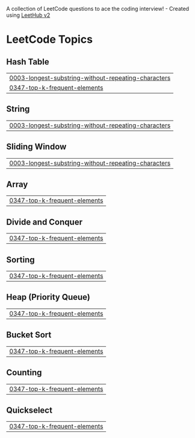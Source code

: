 A collection of LeetCode questions to ace the coding interview! - Created using [LeetHub v2](https://github.com/arunbhardwaj/LeetHub-2.0)
<!---LeetCode Topics Start-->
# LeetCode Topics
## Hash Table
|  |
| ------- |
| [0003-longest-substring-without-repeating-characters](https://github.com/googoo9918/ProblemSolving/tree/master/0003-longest-substring-without-repeating-characters) |
| [0347-top-k-frequent-elements](https://github.com/googoo9918/ProblemSolving/tree/master/0347-top-k-frequent-elements) |
## String
|  |
| ------- |
| [0003-longest-substring-without-repeating-characters](https://github.com/googoo9918/ProblemSolving/tree/master/0003-longest-substring-without-repeating-characters) |
## Sliding Window
|  |
| ------- |
| [0003-longest-substring-without-repeating-characters](https://github.com/googoo9918/ProblemSolving/tree/master/0003-longest-substring-without-repeating-characters) |
## Array
|  |
| ------- |
| [0347-top-k-frequent-elements](https://github.com/googoo9918/ProblemSolving/tree/master/0347-top-k-frequent-elements) |
## Divide and Conquer
|  |
| ------- |
| [0347-top-k-frequent-elements](https://github.com/googoo9918/ProblemSolving/tree/master/0347-top-k-frequent-elements) |
## Sorting
|  |
| ------- |
| [0347-top-k-frequent-elements](https://github.com/googoo9918/ProblemSolving/tree/master/0347-top-k-frequent-elements) |
## Heap (Priority Queue)
|  |
| ------- |
| [0347-top-k-frequent-elements](https://github.com/googoo9918/ProblemSolving/tree/master/0347-top-k-frequent-elements) |
## Bucket Sort
|  |
| ------- |
| [0347-top-k-frequent-elements](https://github.com/googoo9918/ProblemSolving/tree/master/0347-top-k-frequent-elements) |
## Counting
|  |
| ------- |
| [0347-top-k-frequent-elements](https://github.com/googoo9918/ProblemSolving/tree/master/0347-top-k-frequent-elements) |
## Quickselect
|  |
| ------- |
| [0347-top-k-frequent-elements](https://github.com/googoo9918/ProblemSolving/tree/master/0347-top-k-frequent-elements) |
<!---LeetCode Topics End-->